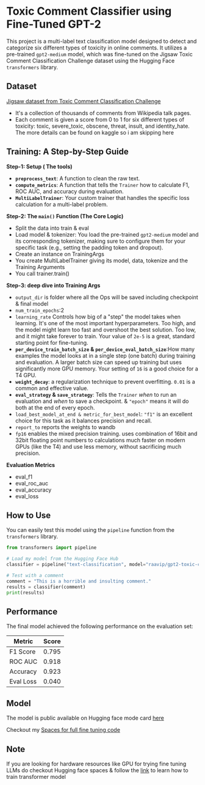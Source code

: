 # Toxic Comment Classifier using Fine-Tuned GPT-2

This project is a multi-label text classification model designed to detect and categorize six different types of toxicity in online comments. It utilizes a pre-trained `gpt2-medium` model, which was fine-tuned on the Jigsaw Toxic Comment Classification Challenge dataset using the Hugging Face `transformers` library.

## Dataset

[Jigsaw dataset from Toxic Comment Classification Challenge](https://www.kaggle.com/c/jigsaw-toxic-comment-classification-challenge/data)
- It's a collection of thousands of comments from Wikipedia talk pages.
- Each comment is given a score from 0 to 1 for six different types of toxicity: toxic, severe_toxic, obscene, threat, insult, and identity_hate. The more details can be found on kaggle so i am skipping here

## Training: A Step-by-Step Guide
**Step-1: Setup ( The tools)**

- **`preprocess_text`**: A function to clean the raw text.
- **`compute_metrics`**: A function that tells the `Trainer` how to calculate F1, ROC AUC, and accuracy during evaluation.
- **`MultiLabelTrainer`**: Your custom trainer that handles the specific loss calculation for a multi-label problem.

**Step-2:  The `main()` Function (The Core Logic)**
- Split the data into train & eval
- Load model & tokenizer: You load the pre-trained `gpt2-medium` model and its corresponding tokenizer, making sure to configure them for your specific task (e.g., setting the padding token and dropout).
- Create an instance on TrainingArgs
- You create MultiLabelTrainer giving its model, data, tokenize and the Training Arguments
- You call trainer.train()

**Step-3: deep dive into Training Args**
- `output_dir` is folder where all the Ops will be saved including checkpoint & final model
- `num_train_epochs`:2
- `learning_rate` Controls how big of a "step" the model takes when learning. It's one of the most important hyperparameters.
Too high, and the model might learn too fast and overshoot the best solution. Too low, and it might take forever to train. Your value of `2e-5` is a great, standard starting point for fine-tuning.
- **`per_device_train_batch_size` & `per_device_eval_batch_size`**:How many examples the model looks at in a single step (one batch) during training and evaluation. 
A larger batch size can speed up training but uses significantly more GPU memory. Your setting of `16` is a good choice for a T4 GPU.
- **`weight_decay`**: a regularization technique to prevent overfitting. `0.01` is a common and effective value.
- **`eval_strategy` & `save_strategy`**: 
Tells the `Trainer` *when* to run an evaluation and *when* to save a checkpoint. & `"epoch"` means it will do both at the end of every epoch.
- `load_best_model_at_end & metric_for_best_model`: `"f1"` is an excellent choice for this task as it balances precision and recall.
- `report_to`
reports the weights to wandb
- `fp16`
enables the mixed precision training. uses combination of 16bit and 32bit floating point numbers to calculations much faster on modern GPUs (like the T4) and use less memory, without sacrificing much precision.

**Evaluation Metrics**
- eval_f1
- eval_roc_auc
- eval_accuracy
- eval_loss

## How to Use

You can easily test this model using the `pipeline` function from the `transformers` library.

```python
from transformers import pipeline

# Load my model from the Hugging Face Hub
classifier = pipeline("text-classification", model="raavip/gpt2-toxic-comment-classifier")

# Test with a comment
comment = "This is a horrible and insulting comment."
results = classifier(comment)
print(results)
```
## Performance

The final model achieved the following performance on the evaluation set:

| Metric    | Score    |
|-----------|----------|
| F1 Score  | 0.795    |
| ROC AUC   | 0.918    |
| Accuracy  | 0.923    |
| Eval Loss | 0.040    |

## Model

  The model is public available on Hugging face mode card [here](https://huggingface.co/raavip/gpt2-toxic-comment-classifier)
  
  Checkout my [Spaces for full fine tuning code](https://huggingface.co/spaces/raavip/FineTuningModels)

## Note
If you are looking for hardware resources like GPU for trying fine tuning LLMs do checkout Hugging face spaces & follow the [link](https://huggingface.co/docs/transformers/en/training) to learn how to train transformer model
